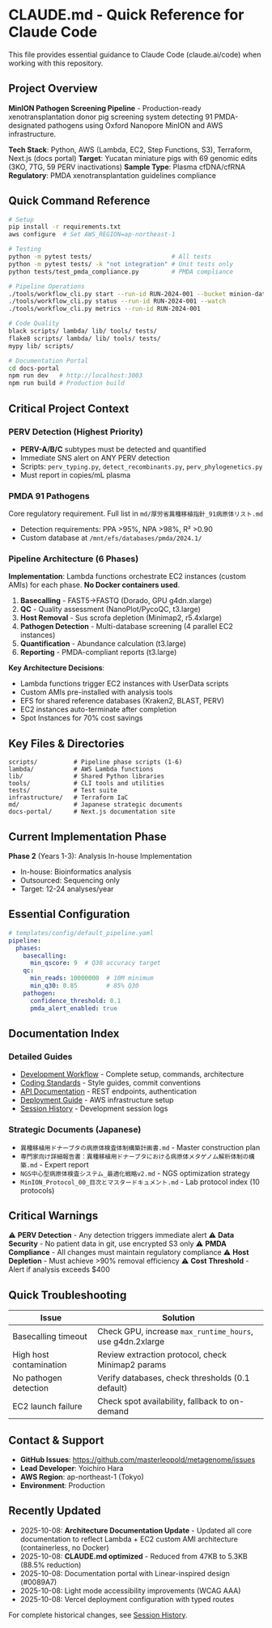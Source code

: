# CLAUDE.md - Quick Reference for Claude Code

This file provides essential guidance to Claude Code (claude.ai/code) when working with this repository.

## Project Overview

**MinION Pathogen Screening Pipeline** - Production-ready xenotransplantation donor pig screening system detecting 91 PMDA-designated pathogens using Oxford Nanopore MinION and AWS infrastructure.

**Tech Stack**: Python, AWS (Lambda, EC2, Step Functions, S3), Terraform, Next.js (docs portal)
**Target**: Yucatan miniature pigs with 69 genomic edits (3KO, 7TG, 59 PERV inactivations)
**Sample Type**: Plasma cfDNA/cfRNA
**Regulatory**: PMDA xenotransplantation guidelines compliance

## Quick Command Reference

```bash
# Setup
pip install -r requirements.txt
aws configure  # Set AWS_REGION=ap-northeast-1

# Testing
python -m pytest tests/                      # All tests
python -m pytest tests/ -k "not integration" # Unit tests only
python tests/test_pmda_compliance.py         # PMDA compliance

# Pipeline Operations
./tools/workflow_cli.py start --run-id RUN-2024-001 --bucket minion-data --input-prefix runs/RUN-2024-001/fast5/
./tools/workflow_cli.py status --run-id RUN-2024-001 --watch
./tools/workflow_cli.py metrics --run-id RUN-2024-001

# Code Quality
black scripts/ lambda/ lib/ tools/ tests/
flake8 scripts/ lambda/ lib/ tools/ tests/
mypy lib/ scripts/

# Documentation Portal
cd docs-portal
npm run dev   # http://localhost:3003
npm run build # Production build
```

## Critical Project Context

### PERV Detection (Highest Priority)
- **PERV-A/B/C** subtypes must be detected and quantified
- Immediate SNS alert on ANY PERV detection
- Scripts: `perv_typing.py`, `detect_recombinants.py`, `perv_phylogenetics.py`
- Must report in copies/mL plasma

### PMDA 91 Pathogens
Core regulatory requirement. Full list in `md/厚労省異種移植指針_91病原体リスト.md`
- Detection requirements: PPA >95%, NPA >98%, R² >0.90
- Custom database at `/mnt/efs/databases/pmda/2024.1/`

### Pipeline Architecture (6 Phases)
**Implementation**: Lambda functions orchestrate EC2 instances (custom AMIs) for each phase. **No Docker containers used**.

1. **Basecalling** - FAST5→FASTQ (Dorado, GPU g4dn.xlarge)
2. **QC** - Quality assessment (NanoPlot/PycoQC, t3.large)
3. **Host Removal** - Sus scrofa depletion (Minimap2, r5.4xlarge)
4. **Pathogen Detection** - Multi-database screening (4 parallel EC2 instances)
5. **Quantification** - Abundance calculation (t3.large)
6. **Reporting** - PMDA-compliant reports (t3.large)

**Key Architecture Decisions**:
- Lambda functions trigger EC2 instances with UserData scripts
- Custom AMIs pre-installed with analysis tools
- EFS for shared reference databases (Kraken2, BLAST, PERV)
- EC2 instances auto-terminate after completion
- Spot Instances for 70% cost savings

## Key Files & Directories

```
scripts/          # Pipeline phase scripts (1-6)
lambda/           # AWS Lambda functions
lib/              # Shared Python libraries
tools/            # CLI tools and utilities
tests/            # Test suite
infrastructure/   # Terraform IaC
md/               # Japanese strategic documents
docs-portal/      # Next.js documentation site
```

## Current Implementation Phase

**Phase 2** (Years 1-3): Analysis In-house Implementation
- In-house: Bioinformatics analysis
- Outsourced: Sequencing only
- Target: 12-24 analyses/year

## Essential Configuration

```yaml
# templates/config/default_pipeline.yaml
pipeline:
  phases:
    basecalling:
      min_qscore: 9  # Q30 accuracy target
    qc:
      min_reads: 10000000  # 10M minimum
      min_q30: 0.85        # 85% Q30
    pathogen:
      confidence_threshold: 0.1
      pmda_alert_enabled: true
```

## Documentation Index

### Detailed Guides
- [Development Workflow](docs/development/WORKFLOW_GUIDE.md) - Complete setup, commands, architecture
- [Coding Standards](docs/development/CODING_STANDARDS.md) - Style guides, commit conventions
- [API Documentation](docs/API_DOCUMENTATION.md) - REST endpoints, authentication
- [Deployment Guide](docs/DEPLOYMENT_GUIDE.md) - AWS infrastructure setup
- [Session History](docs/claude-sessions/README.md) - Development session logs

### Strategic Documents (Japanese)
- `異種移植用ドナーブタの病原体検査体制構築計画書.md` - Master construction plan
- `専門家向け詳細報告書：異種移植用ドナーブタにおける病原体メタゲノム解析体制の構築.md` - Expert report
- `NGS中心型病原体検査システム_最適化戦略v2.md` - NGS optimization strategy
- `MinION_Protocol_00_目次とマスタードキュメント.md` - Lab protocol index (10 protocols)

## Critical Warnings

⚠️ **PERV Detection** - Any detection triggers immediate alert
⚠️ **Data Security** - No patient data in git, use encrypted S3 only
⚠️ **PMDA Compliance** - All changes must maintain regulatory compliance
⚠️ **Host Depletion** - Must achieve >90% removal efficiency
⚠️ **Cost Threshold** - Alert if analysis exceeds $400

## Quick Troubleshooting

| Issue | Solution |
|-------|----------|
| Basecalling timeout | Check GPU, increase `max_runtime_hours`, use g4dn.2xlarge |
| High host contamination | Review extraction protocol, check Minimap2 params |
| No pathogen detection | Verify databases, check thresholds (0.1 default) |
| EC2 launch failure | Check spot availability, fallback to on-demand |

## Contact & Support

- **GitHub Issues**: https://github.com/masterleopold/metagenome/issues
- **Lead Developer**: Yoichiro Hara
- **AWS Region**: ap-northeast-1 (Tokyo)
- **Environment**: Production

## Recently Updated

- 2025-10-08: **Architecture Documentation Update** - Updated all core documentation to reflect Lambda + EC2 custom AMI architecture (containerless, no Docker)
- 2025-10-08: **CLAUDE.md optimized** - Reduced from 47KB to 5.3KB (88.5% reduction)
- 2025-10-08: Documentation portal with Linear-inspired design (#0089A7)
- 2025-10-08: Light mode accessibility improvements (WCAG AAA)
- 2025-10-08: Vercel deployment configuration with typed routes

For complete historical changes, see [Session History](docs/claude-sessions/README.md).